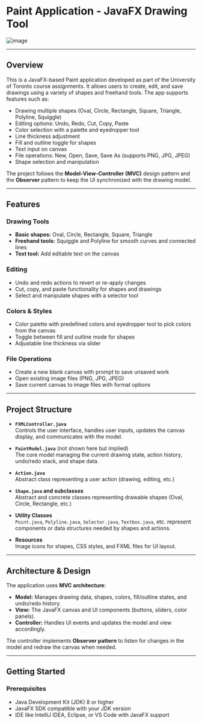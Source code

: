 # Paint Application - JavaFX Drawing Tool

![image](https://github.com/user-attachments/assets/f8af4d55-d230-4e1f-a0ea-3d5bddd92424)


---

## Overview

This is a JavaFX-based Paint application developed as part of the University of Toronto course assignments. It allows users to create, edit, and save drawings using a variety of shapes and freehand tools. The app supports features such as:

- Drawing multiple shapes (Oval, Circle, Rectangle, Square, Triangle, Polyline, Squiggle)
- Editing options: Undo, Redo, Cut, Copy, Paste
- Color selection with a palette and eyedropper tool
- Line thickness adjustment
- Fill and outline toggle for shapes
- Text input on canvas
- File operations: New, Open, Save, Save As (supports PNG, JPG, JPEG)
- Shape selection and manipulation

The project follows the **Model-View-Controller (MVC)** design pattern and the **Observer** pattern to keep the UI synchronized with the drawing model.

---

## Features

### Drawing Tools
- **Basic shapes:** Oval, Circle, Rectangle, Square, Triangle
- **Freehand tools:** Squiggle and Polyline for smooth curves and connected lines
- **Text tool:** Add editable text on the canvas

### Editing
- Undo and redo actions to revert or re-apply changes
- Cut, copy, and paste functionality for shapes and drawings
- Select and manipulate shapes with a selector tool

### Colors & Styles
- Color palette with predefined colors and eyedropper tool to pick colors from the canvas
- Toggle between fill and outline mode for shapes
- Adjustable line thickness via slider

### File Operations
- Create a new blank canvas with prompt to save unsaved work
- Open existing image files (PNG, JPG, JPEG)
- Save current canvas to image files with format options

---

## Project Structure

- **`FXMLController.java`**  
  Controls the user interface, handles user inputs, updates the canvas display, and communicates with the model.

- **`PaintModel.java`** (not shown here but implied)  
  The core model managing the current drawing state, action history, undo/redo stack, and shape data.

- **`Action.java`**  
  Abstract class representing a user action (drawing, editing, etc.)

- **`Shape.java` and subclasses**  
  Abstract and concrete classes representing drawable shapes (Oval, Circle, Rectangle, etc.)

- **Utility Classes**  
  `Point.java`, `Polyline.java`, `Selector.java`, `Textbox.java`, etc. represent components or data structures needed by shapes and actions.

- **Resources**  
  Image icons for shapes, CSS styles, and FXML files for UI layout.

---

## Architecture & Design

The application uses **MVC architecture**:

- **Model:** Manages drawing data, shapes, colors, fill/outline states, and undo/redo history.
- **View:** The JavaFX canvas and UI components (buttons, sliders, color panels).
- **Controller:** Handles UI events and updates the model and view accordingly.

The controller implements **Observer pattern** to listen for changes in the model and redraw the canvas when needed.

---

## Getting Started

### Prerequisites

- Java Development Kit (JDK) 8 or higher
- JavaFX SDK compatible with your JDK version
- IDE like IntelliJ IDEA, Eclipse, or VS Code with JavaFX support
